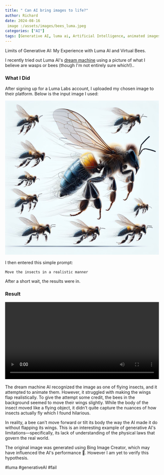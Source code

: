```yaml
---
title: " Can AI bring images to life?"
author: Richard
date: 2024-08-16
 image :/assets/images/bees_luma.jpeg
categories: ["AI"]
tags: [Generative AI, luma ai, Artificial Intelligence, animated images]
---
```


Limits of Generative AI: My Experience with Luma AI and Virtual Bees.

 I recently tried out Luma AI's  [dream machine](https://lumalabs.ai/dream-machine) using a picture of what I believe are wasps or bees (though I'm not entirely sure which!).. 

### What I Did
After signing up for a Luma Labs account, I uploaded my chosen image to their platform. Below is the input image I used:

![Many bees with one large bee or flying insect in the background](/assets/images/bees_luma.jpeg)

I then entered this simple prompt:

```
Move the insects in a realistic manner
```
After a short wait, the results were in.

### Result

<video width="100%" preload="auto" autoplay controls>
  <source src="{{ '/assets/videos/luma_bees.mp4' | relative_url }}" type="video/mp4">
  Your browser does not support the video tag.
</video>

The dream machine AI recognized the image as one of flying insects, and it attempted to animate them. However, it struggled with making the wings flap realistically. To give the attempt some credit, the bees in the background seemed to move their wings slightly. While the body of the insect moved like a flying object, it didn't quite capture the nuances of how insects actually fly which I found hilarious.

In reality, a bee can't move forward or tilt its body the way the AI made it do without flapping its wings. This is an interesting example of generative AI's limitations—specifically, its lack of understanding of the physical laws that govern the real world.

The original image was generated using Bing Image Creator, which may have influenced the AI's performance 🤖. However I am yet to verify this hypothesis.

#luma #generativeAI #fail